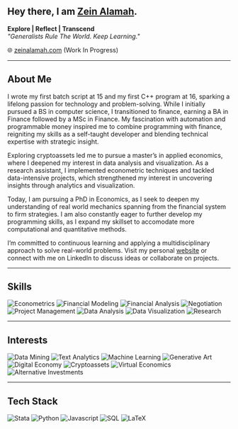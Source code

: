## Hey there, I am [Zein Alamah](https://zeinalamah.com).
**Explore | Reflect | Transcend**  
*"Generalists Rule The World. Keep Learning."*  

🌐 [zeinalamah.com](https://zeinalamah.com) (Work In Progress)

---

## About Me

I wrote my first batch script at 15 and my first C++ program at 16, sparking a lifelong passion for technology and problem-solving. While I initially pursued a BS in computer science, I transitioned to finance, earning a BA in Finance followed by a MSc in Finance. My fascination with automation and programmable money inspired me to combine programming with finance, reigniting my skills as a self-taught developer and blending technical expertise with strategic insight.

Exploring cryptoassets led me to pursue a master’s in applied economics, where I deepened my interest in data analysis and visualization. As a research assistant, I implemented econometric techniques and tackled data-intensive projects, which strengthened my interest in uncovering insights through analytics and visualization.

Today, I am pursuing a PhD in Economics, as I seek to deepen my understanding of real world mechanics spanning from the financial system to firm strategies. I am also constantly eager to further develop my programming skills, as I expand my skillset to accomodate more computational and quantitative methods. 

I’m committed to continuous learning and applying a multidisciplinary approach to solve real-world problems. Visit my personal [website](zeinalamah.com) or connect with me on LinkedIn to discuss ideas or collaborate on projects.

---

## Skills
![Econometrics](https://img.shields.io/badge/-Econometrics-orange)
![Financial Modeling](https://img.shields.io/badge/-Financial%20Modeling-090)
![Financial Analysis](https://img.shields.io/badge/-Financial%20Analysis-090)
![Negotiation](https://img.shields.io/badge/-Negotiation-99457e)
![Project Management](https://img.shields.io/badge/-Project%20Management-090)
![Data Analysis](https://img.shields.io/badge/-Data%20Analysis-9cf)
![Data Visualization](https://img.shields.io/badge/-Data%20Visualization-9cf) 
![Research](https://img.shields.io/badge/-Research-d3add9)

---

## Interests
![Data Mining](https://img.shields.io/badge/-Data%20Mining-9cf)
![Text Analytics](https://img.shields.io/badge/-Text%20Analytics-9cf)
![Machine Learning](https://img.shields.io/badge/-Machine%20Learning-9cf)
![Generative Art](https://img.shields.io/badge/-Generative%20Art-blueviolet)
![Digital Economy](https://img.shields.io/badge/-Digital%20Economy-brightgreen)
![Cryptoassets](https://img.shields.io/badge/-Cryptoassets-red)
![Virtual Economics](https://img.shields.io/badge/-Virtual%20Economics-brightgreen)
![Alternative Investments](https://img.shields.io/badge/-Alternative%20Investments-99457e)

---

## Tech Stack
![Stata](https://img.shields.io/badge/-Stata-blue)
![Python](https://img.shields.io/badge/-Python-blue)
![Javascript](https://img.shields.io/badge/-Javascript-blue)
![SQL](https://img.shields.io/badge/-SQL-lightgrey)
![LaTeX](https://img.shields.io/badge/-LaTeX-teal)
